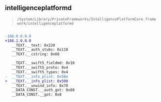## intelligenceplatformd

> `/System/Library/PrivateFrameworks/IntelligencePlatformCore.framework/intelligenceplatformd`

```diff

-108.0.0.0.0
+108.1.0.0.0
   __TEXT.__text: 0x220
   __TEXT.__auth_stubs: 0x110
   __TEXT.__cstring: 0x60

   __TEXT.__swift5_fieldmd: 0x10
   __TEXT.__swift5_proto: 0x4
   __TEXT.__swift5_types: 0x4
-  __TEXT.__info_plist: 0x58e
+  __TEXT.__info_plist: 0x590
   __TEXT.__unwind_info: 0x70
   __DATA_CONST.__auth_got: 0x88
   __DATA_CONST.__got: 0x8

```
